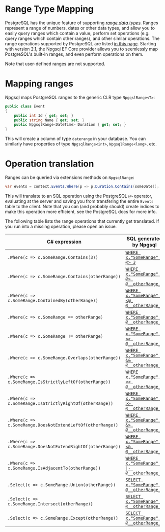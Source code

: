 # Range Type Mapping

PostgreSQL has the unique feature of supporting [*range data types*](https://www.postgresql.org/docs/current/static/rangetypes.html). Ranges represent a range of numbers, dates or other data types, and allow you to easily query ranges which contain a value, perform set operations (e.g. query ranges which contain other ranges), and other similar operations. The range operations supported by PostgreSQL are listed [in this page](https://www.postgresql.org/docs/current/static/functions-range.html). Starting with version 2.1, the Npgsql EF Core provider allows you to seemlessly map PostgreSQL's built-in ranges, and even perform operations on them.

Note that user-defined ranges are not supported.

# Mapping ranges

Npgsql maps PostgreSQL ranges to the generic CLR type `NpgqslRange<T>`:

```c#
public class Event
{
    public int Id { get; set; }
    public string Name { get; set; }
    public NpgsqlRange<DateTime> Duration { get; set; }
}
```

This will create a column of type `daterange` in your database. You can similarly have properties of type `NpgsqlRange<int>`, `NpgsqlRange<long>`, etc.

# Operation translation

Ranges can be queried via extensions methods on `NpgsqlRange`:

```c#
var events = context.Events.Where(p => p.Duration.Contains(someDate));
```

This will translate to an SQL operation using the PostgreSQL `@>` operator, evaluating at the server and saving you from transfering the entire `Events` table to the client. Note that you can (and probably should) create indices to make this operation more efficient, see the PostgreSQL docs for more info.

The following table lists the range operations that currently get translated. If you run into a missing operation, please open an issue.

| C# expression                                              | SQL generated by Npgsql |
|------------------------------------------------------------|-------------------------|
| `.Where(c => c.SomeRange.Contains(3))`                     | [`WHERE x."SomeRange" @> 3`](https://www.postgresql.org/docs/current/static/functions-range.html#RANGE-OPERATORS-TABLE)
| `.Where(c => c.SomeRange.Contains(otherRange))`            | [`WHERE x."SomeRange" @> @__otherRange_0`](https://www.postgresql.org/docs/current/static/functions-range.html#RANGE-OPERATORS-TABLE)
| `.Where(c => c.SomeRange.ContainedBy(otherRange))`         | [`WHERE x."SomeRange" <@ @__otherRange_0`](https://www.postgresql.org/docs/current/static/functions-range.html#RANGE-OPERATORS-TABLE)
| `.Where(c => c.SomeRange == otherRange)`                   | [`WHERE x."SomeRange" = @__otherRange_0`](https://www.postgresql.org/docs/current/static/functions-range.html#RANGE-OPERATORS-TABLE)
| `.Where(c => c.SomeRange != otherRange)`                   | [`WHERE x."SomeRange" <> @__otherRange_0`](https://www.postgresql.org/docs/current/static/functions-range.html#RANGE-OPERATORS-TABLE)
| `.Where(c => c.SomeRange.Overlaps(otherRange))`            | [`WHERE x."SomeRange" && @__otherRange_0`](https://www.postgresql.org/docs/current/static/functions-range.html#RANGE-OPERATORS-TABLE)
| `.Where(c => c.SomeRange.IsStrictlyLeftOf(otherRange))`    | [`WHERE x."SomeRange" << @__otherRange_0`](https://www.postgresql.org/docs/current/static/functions-range.html#RANGE-OPERATORS-TABLE)
| `.Where(c => c.SomeRange.IsStrictlyRightOf(otherRange))`   | [`WHERE x."SomeRange" >> @__otherRange_0`](https://www.postgresql.org/docs/current/static/functions-range.html#RANGE-OPERATORS-TABLE)
| `.Where(c => c.SomeRange.DoesNotExtendLeftOf(otherRange))` | [`WHERE x."SomeRange" &> @__otherRange_0`](https://www.postgresql.org/docs/current/static/functions-range.html#RANGE-OPERATORS-TABLE)
| `.Where(c => c.SomeRange.DoesNotExtendRightOf(otherRange))`| [`WHERE x."SomeRange" <& @__otherRange_0`](https://www.postgresql.org/docs/current/static/functions-range.html#RANGE-OPERATORS-TABLE)
| `.Where(c => c.SomeRange.IsAdjacentTo(otherRange))`        | [`WHERE x."SomeRange" -\|- @__otherRange_0`](https://www.postgresql.org/docs/current/static/functions-range.html#RANGE-OPERATORS-TABLE)
| `.Select(c => c.SomeRange.Union(otherRange))`               | [`SELECT x."SomeRange" + @__otherRange_0`](https://www.postgresql.org/docs/current/static/functions-range.html#RANGE-OPERATORS-TABLE)
| `.Select(c => c.SomeRange.Intersect(otherRange))`           | [`SELECT x."SomeRange" * @__otherRange_0`](https://www.postgresql.org/docs/current/static/functions-range.html#RANGE-OPERATORS-TABLE)
| `.Select(c => c.SomeRange.Except(otherRange))`              | [`SELECT x."SomeRange" - @__otherRange_0`](https://www.postgresql.org/docs/current/static/functions-range.html#RANGE-OPERATORS-TABLE)

